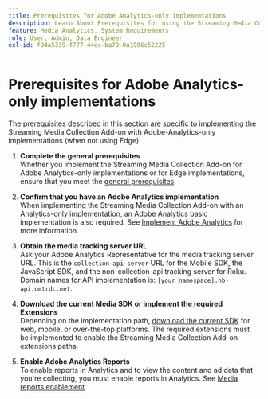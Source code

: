 ```yaml
---
title: Prerequisites for Adobe Analytics-only implementations
description: Learn About Prerequisites for using the Streaming Media Collection Add-on with Adobe Analytics-only implementations
feature: Media Analytics, System Requirements
role: User, Admin, Data Engineer
exl-id: f94a5339-f777-44ec-ba79-0a1986c52225
---
```

# Prerequisites for Adobe Analytics-only implementations

The prerequisites described in this section are specific to implementing the Streaming Media Collection Add-on with Adobe-Analytics-only implementations (when not using Edge).

1. **Complete the general prerequisites**<br>
Whether you implement the Streaming Media Collection Add-on for Adobe Analytics-only implementations or for Edge implementations, ensure that you meet the [general prerequisites](/help/getting-started/prereqs.md).

1. **Confirm that you have an Adobe Analytics implementation**<br>
When implementing the Streaming Media Collection Add-on with an Analytics-only implementation, an Adobe Analytics basic implementation is also required. See [Implement Adobe Analytics](https://experienceleague.adobe.com/docs/analytics/implementation/home.html) for more information.

1. **Obtain the media tracking server URL**<br>
Ask your Adobe Analytics Representative for the media tracking server URL. This is the `collection-api-server` URL for the Mobile SDK, the JavaScript SDK, and the non-collection-api tracking server for Roku. Domain names for API implementation is: `[your_namespace].hb-api.omtrdc.net`.

1. **Download the current Media SDK or implement the required Extensions**<br>
Depending on the implementation path, [download the current SDK](/help/getting-started/download-sdks.md) for web, mobile, or over-the-top platforms. The required extensions must be implemented to enable the Streaming Media Collection Add-on extensions paths.

1. **Enable Adobe Analytics Reports**<br>
To enable reports in Analytics and to view the content and ad data that you're collecting, you must enable reports in Analytics. See [Media reports enablement](/help/reporting/media-reports-enable.md).
